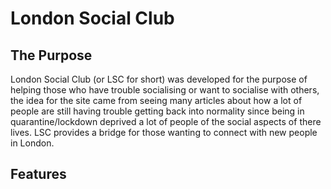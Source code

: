 # London Social Club
## The Purpose
London Social Club (or LSC for short) was developed for the purpose of helping those who have trouble socialising or want to socialise with others, the idea for the site came from seeing many articles about how a lot of people are still having trouble getting back into normality since being in quarantine/lockdown deprived a lot of people of the social aspects of there lives. LSC provides a bridge for those wanting to connect with new people in London.


## Features
### 
